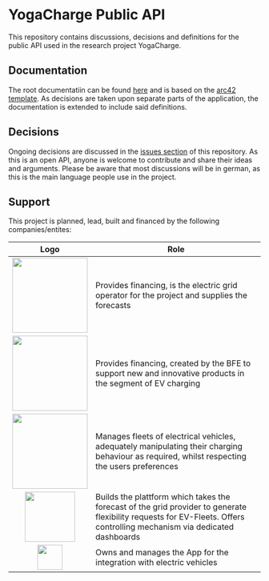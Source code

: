 # YogaCharge Public API

This repository contains discussions, decisions and definitions for the public API used in the research project YogaCharge.

## Documentation

The root documentatiin can be found [here](doc/README.md) and is based on the [arc42 template](). As decisions are taken upon separate parts of the application, the documentation is extended to include said definitions.

## Decisions 

Ongoing decisions are discussed in the [issues section](https://github.com/RicardoMonteiroSimoes/yoga-charge-api/issues) of this repository. As this is an open API, anyone is welcome to contribute and share their ideas and arguments. Please be aware that most discussions will be in german, as this is the main language people use in the project.

## Support

This project is planned, lead, built and financed by the following companies/entites:

| Logo | Role |
|:---:|---|
| [<img src="https://github.com/user-attachments/assets/583ad10b-1048-46b1-840b-84e5a7163299" width="150" />](https://energiethun.ch/) | Provides financing, is the electric grid operator for the project and supplies the forecasts |
| [<img src="https://github.com/user-attachments/assets/7bceef08-d388-4c7c-ad79-34dc6c4ef974" width="150" />](https://www.laden-punkt.ch/de/home/) | Provides financing, created by the BFE to support new and innovative products in the segment of EV charging |
[<img src="https://github.com/user-attachments/assets/9793f286-73c9-45ed-bd9c-69e381aa3283" width="150" />](https://sun2wheel.com/) | Manages fleets of electrical vehicles, adequately manipulating their charging behaviour as required, whilst respecting the users preferences |
| [<img src="https://github.com/user-attachments/assets/91657c90-47ec-41f6-9eb1-37a2269bb163" width="100" />](https://www.adnovum.com/) | Builds the plattform which takes the forecast of the grid provider to generate flexibility requests for EV-Fleets. Offers controlling mechanism via dedicated dashboards |
[<img src="https://www.tcs.ch/global/wGlobal/layout/images/logo.png?v2" width="50" />](https://www.tcs.ch/) | Owns and manages the App for the integration with electric vehicles |
